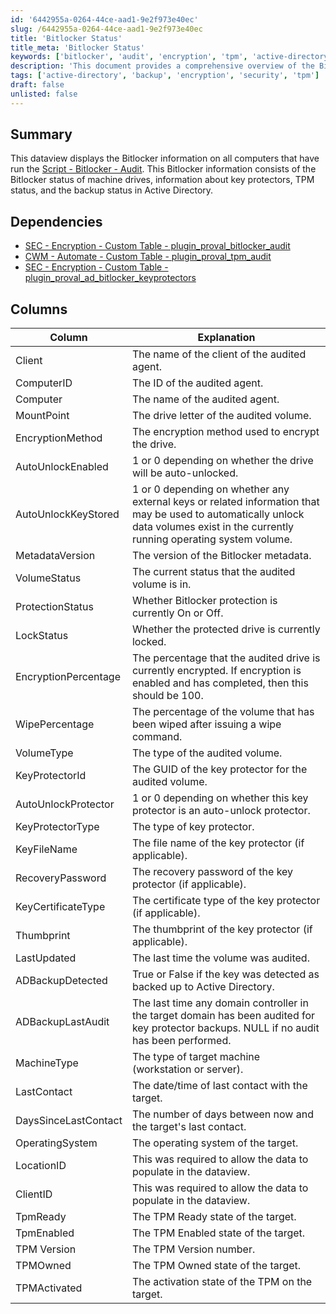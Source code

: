 ```yaml
---
id: '6442955a-0264-44ce-aad1-9e2f973e40ec'
slug: /6442955a-0264-44ce-aad1-9e2f973e40ec
title: 'Bitlocker Status'
title_meta: 'Bitlocker Status'
keywords: ['bitlocker', 'audit', 'encryption', 'tpm', 'active-directory']
description: 'This document provides a comprehensive overview of the Bitlocker audit dataview, detailing the Bitlocker status of machine drives, key protectors, TPM status, and backup status in Active Directory for all audited computers.'
tags: ['active-directory', 'backup', 'encryption', 'security', 'tpm']
draft: false
unlisted: false
---
```


## Summary

This dataview displays the Bitlocker information on all computers that have run the [Script - Bitlocker - Audit](/docs/d7d933e3-9668-4de9-9f44-7452198ab85a). This Bitlocker information consists of the Bitlocker status of machine drives, information about key protectors, TPM status, and the backup status in Active Directory.

## Dependencies

- [SEC - Encryption - Custom Table - plugin_proval_bitlocker_audit](/docs/bb3eaac8-80f6-43b9-90f1-75886c06bf14)
- [CWM - Automate - Custom Table - plugin_proval_tpm_audit](/docs/82144ad7-4cff-4883-8389-1180052ab156)
- [SEC - Encryption - Custom Table - plugin_proval_ad_bitlocker_keyprotectors](/docs/23777e5f-2cdd-414c-9938-2293223df3ac)

## Columns

| Column                  | Explanation                                                                                                           |
|------------------------|-----------------------------------------------------------------------------------------------------------------------|
| Client                 | The name of the client of the audited agent.                                                                         |
| ComputerID             | The ID of the audited agent.                                                                                         |
| Computer               | The name of the audited agent.                                                                                       |
| MountPoint             | The drive letter of the audited volume.                                                                              |
| EncryptionMethod       | The encryption method used to encrypt the drive.                                                                     |
| AutoUnlockEnabled      | 1 or 0 depending on whether the drive will be auto-unlocked.                                                        |
| AutoUnlockKeyStored    | 1 or 0 depending on whether any external keys or related information that may be used to automatically unlock data volumes exist in the currently running operating system volume. |
| MetadataVersion        | The version of the Bitlocker metadata.                                                                                |
| VolumeStatus           | The current status that the audited volume is in.                                                                    |
| ProtectionStatus       | Whether Bitlocker protection is currently On or Off.                                                                 |
| LockStatus             | Whether the protected drive is currently locked.                                                                     |
| EncryptionPercentage    | The percentage that the audited drive is currently encrypted. If encryption is enabled and has completed, then this should be 100. |
| WipePercentage         | The percentage of the volume that has been wiped after issuing a wipe command.                                      |
| VolumeType             | The type of the audited volume.                                                                                      |
| KeyProtectorId        | The GUID of the key protector for the audited volume.                                                                |
| AutoUnlockProtector    | 1 or 0 depending on whether this key protector is an auto-unlock protector.                                         |
| KeyProtectorType       | The type of key protector.                                                                                            |
| KeyFileName            | The file name of the key protector (if applicable).                                                                 |
| RecoveryPassword        | The recovery password of the key protector (if applicable).                                                         |
| KeyCertificateType     | The certificate type of the key protector (if applicable).                                                          |
| Thumbprint             | The thumbprint of the key protector (if applicable).                                                                |
| LastUpdated            | The last time the volume was audited.                                                                                |
| ADBackupDetected       | True or False if the key was detected as backed up to Active Directory.                                             |
| ADBackupLastAudit      | The last time any domain controller in the target domain has been audited for key protector backups. NULL if no audit has been performed. |
| MachineType            | The type of target machine (workstation or server).                                                                 |
| LastContact            | The date/time of last contact with the target.                                                                      |
| DaysSinceLastContact   | The number of days between now and the target's last contact.                                                       |
| OperatingSystem        | The operating system of the target.                                                                                 |
| LocationID             | This was required to allow the data to populate in the dataview.                                                   |
| ClientID               | This was required to allow the data to populate in the dataview.                                                   |
| TpmReady               | The TPM Ready state of the target.                                                                                  |
| TpmEnabled             | The TPM Enabled state of the target.                                                                                 |
| TPM Version            | The TPM Version number.                                                                                             |
| TPMOwned               | The TPM Owned state of the target.                                                                                  |
| TPMActivated           | The activation state of the TPM on the target.                                                                      |

